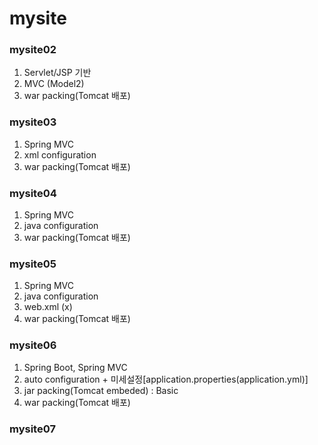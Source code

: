 # mysite

### mysite02
1. Servlet/JSP 기반
2. MVC (Model2)
3. war packing(Tomcat 배포)

### mysite03
1.	Spring MVC
2.	xml configuration
3.	war packing(Tomcat 배포)
	
### mysite04
1.	Spring MVC
2.	java configuration
3.	war packing(Tomcat 배포)

### mysite05
1.	Spring MVC
2.	java configuration
3.	web.xml (x)
4.	war packing(Tomcat 배포)

### mysite06
1.	Spring Boot, Spring MVC
2.	auto configuration + 미세설정[application.properties(application.yml)]
3.	jar packing(Tomcat embeded) : Basic
4.	war packing(Tomcat 배포)

### mysite07
